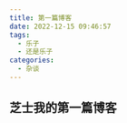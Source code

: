 ```yaml
---
title: 第一篇博客
date: 2022-12-15 09:46:57
tags:
  - 乐子
  - 还是乐子
categories:
  - 杂谈
---
```


## 芝士我的第一篇博客

